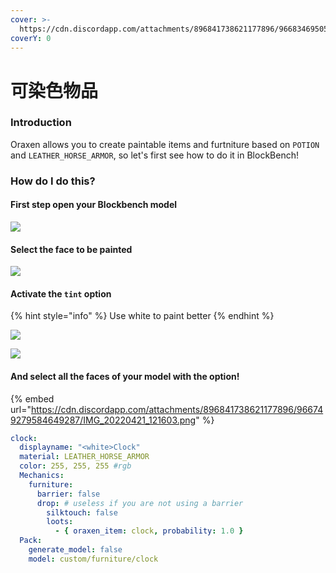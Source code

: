 ```yaml
---
cover: >-
  https://cdn.discordapp.com/attachments/896841738621177896/966834695058890772/unknown.png
coverY: 0
---
```


# 可染色物品

### Introduction

Oraxen allows you to create paintable items and furtniture based on `POTION` and `LEATHER_HORSE_ARMOR`, so let's first see how to do it in BlockBench!

### How do I do this?

#### First step open your Blockbench model

![](https://cdn.discordapp.com/attachments/896841738621177896/966749278615764992/IMG\_20220421\_121428.png)

#### Select the face to be painted

![](https://cdn.discordapp.com/attachments/896841738621177896/966749278850670592/IMG\_20220421\_121444.png)

#### Activate the `tint` option

{% hint style="info" %}
Use white to paint better
{% endhint %}

![](https://cdn.discordapp.com/attachments/896841738621177896/966749279102308413/IMG\_20220421\_121505.png)

![](https://cdn.discordapp.com/attachments/896841738621177896/966749279349776424/IMG\_20220421\_121543.png)

#### And select all the faces of your model with the option!

{% embed url="https://cdn.discordapp.com/attachments/896841738621177896/966749279584649287/IMG_20220421_121603.png" %}

```yaml
clock:
  displayname: "<white>Clock"
  material: LEATHER_HORSE_ARMOR
  color: 255, 255, 255 #rgb
  Mechanics:
    furniture:
      barrier: false
      drop: # useless if you are not using a barrier
        silktouch: false
        loots:
          - { oraxen_item: clock, probability: 1.0 }
  Pack:
    generate_model: false
    model: custom/furniture/clock
```
